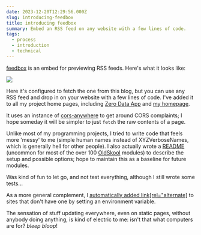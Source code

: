 ```yaml
---
date: 2023-12-20T12:29:56.000Z
slug: introducing-feedbox
title: introducing feedbox
summary: Embed an RSS feed on any website with a few lines of code.
tags:
  - process
  - introduction
  - technical
---
```

[feedbox](https://github.com/rosano/feedbox) is an embed for previewing RSS feeds. Here's what it looks like:

![](2023.12.20-08h56.jpg)

Here it's configured to fetch the one from this blog, but you can use any RSS feed and drop in on your website with a few lines of code. I've added it to all my project home pages, including [Zero Data App](https://0data.app) and [my homepage](https://rosano.ca).

It uses an instance of [cors-anywhere](https://github.com/Rob--W/cors-anywhere) to get around CORS complaints; I hope someday it will be simpler to just `fetch` the raw contents of a page.

Unlike most of my programming projects, I tried to write code that feels more 'messy' to me (simple human names instead of XYZVerboseNames, which is generally hell for other people). I also actually wrote a [README](https://github.com/rosano/feedbox/blob/master/README.md) (uncommon for most of the over 100 [OldSkool](https://github.com/olsk) modules) to describe the setup and possible options; hope to maintain this as a baseline for future modules.

Was kind of fun to let go, and not test everything, although I still wrote some tests…

As a more general complement, I [automatically added link\[rel="alternate\]](https://github.com/olsk/OLSKExpress/commit/4eabc72df40cb0c822c27ba86ac45300e48a13c7#) to sites that don't have one by setting an environment variable.

The sensation of stuff updating everywhere, even on static pages, without anybody doing anything, is kind of electric to me: isn't that what computers are for? _bleep bloop_!
